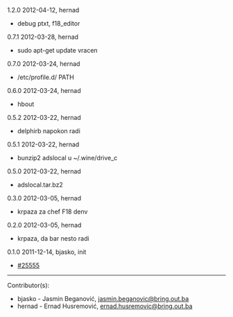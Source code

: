1.2.0  2012-04-12, hernad

 - debug ptxt, f18_editor

0.7.1  2012-03-28, hernad

 - sudo apt-get update vracen

0.7.0  2012-03-24, hernad

  - /etc/profile.d/ PATH

0.6.0  2012-03-24, hernad

  - hbout

0.5.2  2012-03-22, hernad
  
  - delphirb napokon radi

0.5.1  2012-03-22, hernad

  - bunzip2 adslocal u ~/.wine/drive_c

0.5.0  2012-03-22, hernad

  - adslocal.tar.bz2 

0.3.0  2012-03-05, hernad
  
 - krpaza za chef F18 denv 

0.2.0  2012-03-05, hernad
   
  - krpaza, da bar nesto radi

0.1.0  2011-12-14, bjasko, init

  - [#25555](http://redmine.bring.out.ba/issues/25555)

--------------------

Contributor(s):

* bjasko - Jasmin Beganović, jasmin.beganovic@bring.out.ba
* hernad - Ernad Husremović, ernad.husremovic@bring.out.ba
